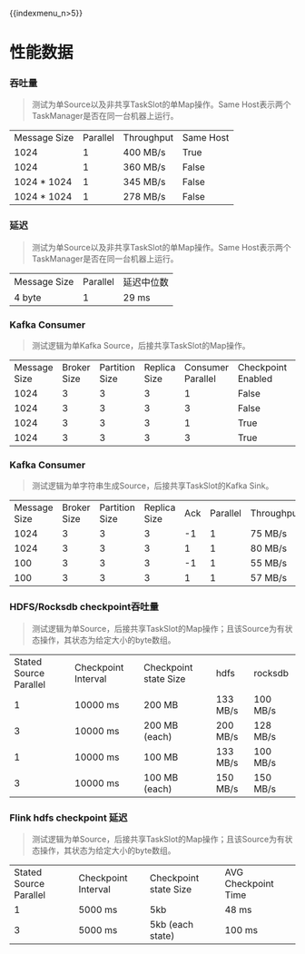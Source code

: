 {{indexmenu_n>5}}

# 性能数据

### 吞吐量

> 测试为单Source以及非共享TaskSlot的单Map操作。Same Host表示两个TaskManager是否在同一台机器上运行。

|              |          |            |           |
| ------------ | -------- | ---------- | --------- |
| Message Size | Parallel | Throughput | Same Host |
| 1024         | 1        | 400 MB/s   | True      |
| 1024         | 1        | 360 MB/s   | False     |
| 1024 \* 1024 | 1        | 345 MB/s   | False     |
| 1024 \* 1024 | 1        | 278 MB/s   | False     |

### 延迟

> 测试为单Source以及非共享TaskSlot的单Map操作。Same Host表示两个TaskManager是否在同一台机器上运行。

|              |          |       |
| ------------ | -------- | ----- |
| Message Size | Parallel | 延迟中位数 |
| 4 byte       | 1        | 29 ms |

### Kafka Consumer

> 测试逻辑为单Kafka Source，后接共享TaskSlot的Map操作。

|              |             |                |              |                   |                    |            |
| ------------ | ----------- | -------------- | ------------ | ----------------- | ------------------ | ---------- |
| Message Size | Broker Size | Partition Size | Replica Size | Consumer Parallel | Checkpoint Enabled | Throughput |
| 1024         | 3           | 3              | 3            | 1                 | False              | 230 MB/s   |
| 1024         | 3           | 3              | 3            | 3                 | False              | 370 MB/s   |
| 1024         | 3           | 3              | 3            | 1                 | True               | 230 MB/s   |
| 1024         | 3           | 3              | 3            | 3                 | True               | 370 MB/s   |

### Kafka Consumer

> 测试逻辑为单字符串生成Source，后接共享TaskSlot的Kafka Sink。

|              |             |                |              |     |          |            |
| ------------ | ----------- | -------------- | ------------ | --- | -------- | ---------- |
| Message Size | Broker Size | Partition Size | Replica Size | Ack | Parallel | Throughput |
| 1024         | 3           | 3              | 3            | \-1 | 1        | 75 MB/s    |
| 1024         | 3           | 3              | 3            | 1   | 1        | 80 MB/s    |
| 100          | 3           | 3              | 3            | \-1 | 1        | 55 MB/s    |
| 100          | 3           | 3              | 3            | 1   | 1        | 57 MB/s    |

### HDFS/Rocksdb checkpoint吞吐量

> 测试逻辑为单Source，后接共享TaskSlot的Map操作；且该Source为有状态操作，其状态为给定大小的byte数组。

|                        |                     |                       |         |         |
| ---------------------- | ------------------- | --------------------- | ------- | ------- |
| Stated Source Parallel | Checkpoint Interval | Checkpoint state Size | hdfs    | rocksdb |
| 1                      | 10000 ms            | 200 MB                | 133 MB/s| 100 MB/s|
| 3                      | 10000 ms            | 200 MB (each)         | 200 MB/s| 128 MB/s|
| 1                      | 10000 ms            | 100 MB                | 133 MB/s| 100 MB/s|
| 3                      | 10000 ms            | 100 MB (each)         | 150 MB/s| 150 MB/s|

### Flink hdfs checkpoint 延迟

> 测试逻辑为单Source，后接共享TaskSlot的Map操作；且该Source为有状态操作，其状态为给定大小的byte数组。

|                        |                     |                       |                     |
| ---------------------- | ------------------- | --------------------- | ------------------- |
| Stated Source Parallel | Checkpoint Interval | Checkpoint state Size | AVG Checkpoint Time |
| 1                      | 5000 ms             | 5kb                   | 48 ms               |
| 3                      | 5000 ms             | 5kb (each state)      | 100 ms              |
